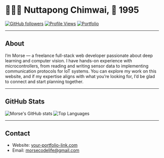 # 👨🏽‍💻 Nuttapong Chimwai, 🎂 1995

[![GitHub followers](https://img.shields.io/github/followers/morsecodelife?label=Followers&style=flat-square)](https://github.com/morsecodelife)
[![Profile Views](https://komarev.com/ghpvc/?username=morsecodelife&style=flat-square&color=blue)](https://github.com/morsecodelife)
[![Portfolio](https://img.shields.io/badge/Portfolio-Website-green?style=flat-square&logo=vercel)](https://your-portfolio-link.com)

---

## About
I’m Morse — a freelance full-stack web developer passionate about deep learning and computer vision. I have hands-on experience with microcontrollers, from reading and writing sensor data to implementing communication protocols for IoT systems. You can explore my work on this website, and if my expertise aligns with what you’re looking for, I’d be glad to connect and start planning together.

---

## GitHub Stats

![Morse's GitHub stats](https://github-readme-stats.vercel.app/api?username=morsecodelife&show_icons=true&theme=default&hide_border=true)
![Top Languages](https://github-readme-stats.vercel.app/api/top-langs/?username=morsecodelife&layout=compact&theme=default&hide_border=true)

---

## Contact

- Website: [your-portfolio-link.com](https://morsecodelife.vercel.app/)  
- Email: morsecodelife@gmail.com
